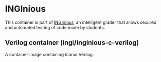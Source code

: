 INGInious
=========

This container is part of [INGInious](https://github.com/UCL-INGI/INGInious), an intelligent grader that allows secured and automated testing of code made by students. 

Verilog container (ingi/inginious-c-verilog)
--------------------------------------------

A container image containing Icarus Verilog.
